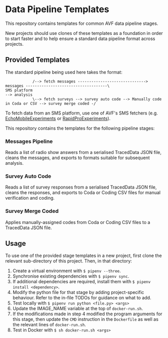 # Data Pipeline Templates
This repository contains templates for common AVF data pipeline stages.

New projects should use clones of these templates as a foundation in order to start faster and to help ensure a standard 
data pipeline format across projects. 

## Provided Templates
The standard pipeline being used here takes the format:
```
            /--> fetch messages ------------------------------> messages ------------------------------------\
SMS platform                                                                                                  --> analysis
            \--> fetch surveys --> survey auto code --> Manually code in Coda or CSV --> survey merge coded -/
```
 
To fetch data from an SMS platform, use one of AVF's SMS fetchers (e.g. 
[EchoMobileExperiments](https://github.com/AfricasVoices/EchoMobileExperiments) or
[RapidProExperiments](https://github.com/AfricasVoices/RapidProExperiments)).

This repository contains the templates for the following pipeline stages:

### Messages Pipeline
Reads a list of radio show answers from a serialised TracedData JSON file, cleans the messages, 
and exports to formats suitable for subsequent analysis. 

### Survey Auto Code
Reads a list of survey responses from a serialised TracedData JSON file, cleans the responses, and exports to Coda or 
Coding CSV files for manual verification and coding.

### Survey Merge Coded
Applies manually-assigned codes from Coda or Coding CSV files to a TracedData JSON file.

## Usage
To use one of the provided stage templates in a new project, first clone the relevant sub-directory of this project.
Then, in that directory:

1. Create a virtual environment with `$ pipenv --three`.
2. Synchronise existing dependencies with `$ pipenv sync`.
3. If additional dependencies are required, install them with `$ pipenv install <dependency>`.
4. Modify the python file for that stage by adding project-specific behaviour. 
   Refer to the in-file TODOs for guidance on what to add.
1. Test locally with `$ pipenv run python <file.py> <args>`
1. Update the IMAGE_NAME variable at the top of `docker-run.sh`.
1. If the modifications made in step 4 modified the program arguments for this stage, then update the `CMD` instruction
   in the `Dockerfile` as well as the relevant lines of `docker-run.sh`. 
1. Test in Docker with `$ sh docker-run.sh <args>`
